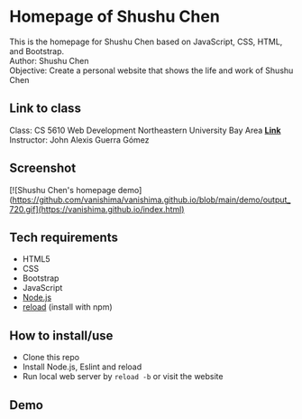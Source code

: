 # Homepage of Shushu Chen
This is the homepage for Shushu Chen based on JavaScript, CSS, HTML, and Bootstrap.  
Author: Shushu Chen  
Objective: Create a personal website that shows the life and work of Shushu Chen

## Link to class
Class: CS 5610 Web Development Northeastern University Bay Area [**Link**](https://johnguerra.co/classes/webDevelopment_fall_2021/)  
Instructor: John Alexis Guerra Gómez

## Screenshot
[![Shushu Chen's homepage demo](https://github.com/vanishima/vanishima.github.io/blob/main/demo/output_720.gif](https://vanishima.github.io/index.html)

## Tech requirements
* HTML5
* CSS
* Bootstrap
* JavaScript
* [Node.js](https://nodejs.org/en/download/)
* [reload](https://www.npmjs.com/package/reload) (install with npm)

## How to install/use
* Clone this repo
* Install Node.js, Eslint and reload
* Run local web server by `reload -b` or visit the website 

## Demo

